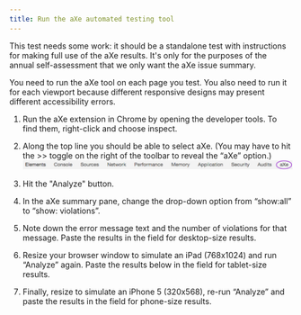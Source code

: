 ```yaml
---
title: Run the aXe automated testing tool 
---
```


<div class="ed">This test needs some work: it should be a standalone test with instructions for making full use of the aXe results. It's only for the purposes of the annual self-assessment that we only want the aXe issue summary.</div> 


You need to run the aXe tool on each page you test. You also need to run it for each viewport because different responsive designs may present different accessibility errors.

1. Run the aXe extension in Chrome by opening the developer tools. To find them, right-click and choose inspect.

2. Along the top line you should be able to select aXe. (You may have to hit the >> toggle on the right of the toolbar to reveal the “aXe” option.)
  ![Screenshot showing location of aXe extension in Chrome](img/aXe-button.jpg) 
3. Hit the "Analyze" button.
4. In the aXe summary pane, change the drop-down option from “show:all” to “show: violations”.
6. Note down the error message text and the number of violations for that message. Paste the results in the field for desktop-size results.
7. Resize your browser window to simulate an iPad (768x1024) and run “Analyze” again. Paste the results below in the field for tablet-size results.
8. Finally, resize to simulate an iPhone 5 (320x568), re-run “Analyze” and paste the results in the field for phone-size results.

